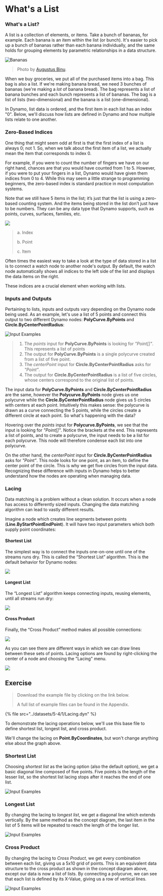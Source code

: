# What's a List

### What's a List?

A list is a collection of elements, or items. Take a bunch of bananas, for example. Each banana is an item within the list (or bunch). It's easier to pick up a bunch of bananas rather than each banana individually, and the same holds for grouping elements by parametric relationships in a data structure.

![Bananas](../images/5-4/1/Bananas\_white\_background\_DS.jpg)

> Photo by [Augustus Binu](https://commons.wikimedia.org/wiki/File:Bananas\_white\_background\_DS.jpg?fastcci\_from=11404890\&c1=11404890\&d1=15\&s=200\&a=list).

When we buy groceries, we put all of the purchased items into a bag. This bag is also a list. If we're making banana bread, we need 3 bunches of bananas (we're making a _lot_ of banana bread). The bag represents a list of banana bunches and each bunch represents a list of bananas. The bag is a list of lists (two-dimensional) and the banana is a list (one-dimensional).

In Dynamo, list data is ordered, and the first item in each list has an index "0". Below, we'll discuss how lists are defined in Dynamo and how multiple lists relate to one another.

### Zero-Based Indices

One thing that might seem odd at first is that the first index of a list is always 0; not 1. So, when we talk about the first item of a list, we actually mean the item that corresponds to index 0.

For example, if you were to count the number of fingers we have on our right hand, chances are that you would have counted from 1 to 5. However, if you were to put your fingers in a list, Dynamo would have given them indices from 0 to 4. While this may seem a little strange to programming beginners, the zero-based index is standard practice in most computation systems.

Note that we still have 5 items in the list; it’s just that the list is using a zero-based counting system. And the items being stored in the list don’t just have to be numbers. They can be any data type that Dynamo supports, such as points, curves, surfaces, families, etc.

![](<../images/5-4/1/what's a list - zero based indices.jpg>)

> a. Index
>
> b. Point
>
> c. Item

Often times the easiest way to take a look at the type of data stored in a list is to connect a watch node to another node's output. By default, the watch node automatically shows all indices to the left side of the list and displays the data items on the right.

These indices are a crucial element when working with lists.

### Inputs and Outputs

Pertaining to lists, inputs and outputs vary depending on the Dynamo node being used. As an example, let's use a list of 5 points and connect this output to two different Dynamo nodes: **PolyCurve.ByPoints** and **Circle.ByCenterPointRadius**:

![Input Examples](<../images/5-4/1/what's a list - inputs and outputs.jpg>)

> 1. The _points_ input for **PolyCurve.ByPoints** is looking for _"Point\[]"_. This represents a list of points
> 2. The output for **PolyCurve.ByPoints** is a single polycurve created from a list of five point.
> 3. The _centerPoint_ input for **Circle.ByCenterPointRadius** asks for _"Point"_.
> 4. The output for **Circle.ByCenterPointRadius** is a list of five circles, whose centers correspond to the original list of points.

The input data for **PolyCurve.ByPoints** and **Circle.ByCenterPointRadius** are the same, however the **Polycurve.ByPoints** node gives us one polycurve while the **Circle.ByCenterPointRadius** node gives us 5 circles with centers at each point. Intuitively this makes sense: the polycurve is drawn as a curve connecting the 5 points, while the circles create a different circle at each point. So what's happening with the data?

Hovering over the _points_ input for **Polycurve.ByPoints**, we see that the input is looking for _"Point\[]"_. Notice the brackets at the end. This represents a list of points, and to create a polycurve, the input needs to be a list for each polycurve. This node will therefore condense each list into one polycurve.

On the other hand, the _centerPoint_ input for **Circle.ByCenterPointRadius** asks for _"Point"_. This node looks for one point, as an item, to define the center point of the circle. This is why we get five circles from the input data. Recognizing these difference with inputs in Dynamo helps to better understand how the nodes are operating when managing data.

### Lacing

Data matching is a problem without a clean solution. It occurs when a node has access to differently sized inputs. Changing the data matching algorithm can lead to vastly different results.

Imagine a node which creates line segments between points (**Line.ByStartPointEndPoint**). It will have two input parameters which both supply point coordinates:

#### Shortest List

The simplest way is to connect the inputs one-on-one until one of the streams runs dry. This is called the “Shortest List” algorithm. This is the default behavior for Dynamo nodes:

![](<../images/5-4/1/what's a list - lacing - shortest.jpg>)

#### Longest List

The “Longest List” algorithm keeps connecting inputs, reusing elements, until all streams run dry:

![](<../images/5-4/1/what's a list - lacing - longest.jpg>)

#### Cross Product

Finally, the “Cross Product” method makes all possible connections:

![](<../images/5-4/1/what's a list - lacing - cross.jpg>)

As you can see there are different ways in which we can draw lines between these sets of points. Lacing options are found by right-clicking the center of a node and choosing the "Lacing" menu.

![](<../images/5-4/1/what's a list - right click lacing opt.jpg>)

## Exercise

> Download the example file by clicking on the link below.
>
> A full list of example files can be found in the Appendix.

{% file src="../datasets/5-4/1/Lacing.dyn" %}

To demonstrate the lacing operations below, we'll use this base file to define shortest list, longest list, and cross product.

We'll change the lacing on **Point.ByCoordinates**, but won't change anything else about the graph above.

### Shortest List

Choosing _shortest list_ as the lacing option (also the default option), we get a basic diagonal line composed of five points. Five points is the length of the lesser list, so the shortest list lacing stops after it reaches the end of one list.

![Input Examples](<../images/5-4/1/what's a list - lacing exercise 01.jpg>)

### **Longest List**

By changing the lacing to _longest list_, we get a diagonal line which extends vertically. By the same method as the concept diagram, the last item in the list of 5 items will be repeated to reach the length of the longer list.

![Input Examples](<../images/5-4/1/what's a list - lacing exercise 02.jpg>)

### **Cross Product**

By changing the lacing to _Cross Product_, we get every combination between each list, giving us a 5x10 grid of points. This is an equivalent data structure to the cross product as shown in the concept diagram above, except our data is now a list of lists. By connecting a polycurve, we can see that each list is defined by its X-Value, giving us a row of vertical lines.

![Input Examples](<../images/5-4/1/what's a list - lacing exercise 03.jpg>)
